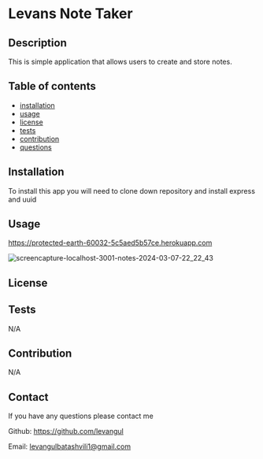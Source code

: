 
  # Levans Note Taker

  ## Description

  This is simple application that allows users to create and store notes. 

  ## Table of contents

  - [installation](#installation)
  - [usage](#usage)
  - [license](#license)
  - [tests](#tests)
  - [contribution](#contribution)
  - [questions](#questions)

  ## Installation

  To install this app you will need to clone down repository and install express and uuid

  ## Usage

  https://protected-earth-60032-5c5aed5b57ce.herokuapp.com

  ![screencapture-localhost-3001-notes-2024-03-07-22_22_43](https://github.com/Jetniksyla/Event-Space/assets/150108077/3104f41e-000e-48d1-80b0-29cc6e1f9e2c)
  

  
  ## License
 

  ## Tests

  N/A

  ## Contribution

  N/A
  
  ## Contact

  If you have any questions please contact me

  Github: https://github.com/levangul 

  Email: levangulbatashvili1@gmail.com

